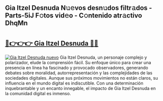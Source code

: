 ## Gia Itzel Desnuda N𝚞𝚎vos desn𝚞dos filtr𝚊dos - Parts-5iJ F𝚘tos vid𝚎o - C𝚘ntenido atr𝚊ctivo DhqMn

# <h2><a href="http://mb5jaq.tromn.icu/?c=Gia+Itzel+Desnuda">🔗👉👉👉 Gia Itzel Desnuda 🔗🔗</a></h2>

[![Gia Itzel Desnuda nuevo](https://i.imgur.com/pEAQMta.gif)](http://mb5jaq.tromn.icu/?c=Gia+Itzel+Desnuda)
Gia Itzel Desnuda, un personaje complejo y polarizador, elude la comprensión fácil. Su enfoque único para crear una presencia en línea ha fascinado y provocado observadores, generando debates sobre moralidad, autorrepresentación y las complejidades de las sociedades digitales. Aunque sus próximos movimientos no están claros, su influencia en el mundo digital es indiscutible. Con una determinación inquebrantable y un encanto innegable, el impacto de Gia Itzel Desnuda en la comunidad digital es inmenso.
